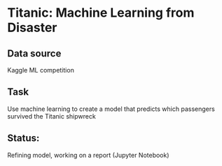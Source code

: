 # Titanic: Machine Learning from Disaster
## Data source 
Kaggle ML competition
## Task 
Use machine learning to create a model that predicts which passengers survived the Titanic shipwreck
## Status: 
Refining model, working on a report (Jupyter Notebook)
